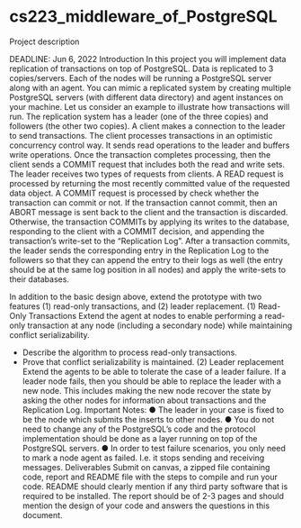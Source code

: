 # cs223_middleware_of_PostgreSQL


Project description


DEADLINE: Jun 6, 2022
 Introduction
In this project you will implement data replication of transactions on top of PostgreSQL. Data is replicated to 3 copies/servers. Each of the nodes will be running a PostgreSQL server along with an agent. You can mimic a replicated system by creating multiple PostgreSQL servers (with different data directory) and agent instances on your machine.
Let us consider an example to illustrate how transactions will run. The replication system has a leader (one of the three copies) and followers (the other two copies). A client makes a connection to the leader to send transactions. The client processes transactions in an optimistic concurrency control way. It sends read operations to the leader and buffers write operations. Once the transaction completes processing, then the client sends a COMMIT request that includes both the read and write sets.
The leader receives two types of requests from clients. A READ request is processed by returning the most recently committed value of the requested data object. A COMMIT request is processed by check whether the transaction can commit or not. If the transaction cannot commit, then an ABORT message is sent back to the client and the transaction is discarded. Otherwise, the transaction COMMITs by applying its writes to the database, responding to the client with a COMMIT decision, and appending the transaction’s write-set to the “Replication Log”.
After a transaction commits, the leader sends the corresponding entry in the Replication Log to the followers so that they can append the entry to their logs as well (the entry should be at the same log position in all nodes) and apply the write-sets to their databases.



In addition to the basic design above, extend the prototype with two features (1) read-only transactions, and (2) leader replacement.
(1) Read-Only Transactions
Extend the agent at nodes to enable performing a read-only transaction at any node (including a secondary node) while maintaining conflict serializability.
- Describe the algorithm to process read-only transactions.
- Prove that conflict serializability is maintained.
(2) Leader replacement
Extend the agents to be able to tolerate the case of a leader failure. If a leader node fails, then you should be able to replace the leader with a new node. This includes making the new node recover the state by asking the other nodes for information about transactions and the Replication Log.
Important Notes:
● The leader in your case is fixed to be the node which submits the inserts to other nodes.
● You do not need to change any of the PostgreSQL’s code and the protocol implementation should be done as a layer running on top of the PostgreSQL servers.
● In order to test failure scenarios, you only need to mark a node agent as failed. I.e. it stops sending and receiving messages.
Deliverables
Submit on canvas, a zipped file containing code, report and README file with the steps to compile and run your code. README should clearly mention if any third party software that is required to be installed. The report should be of 2-3 pages and should mention the design of your code and answers the questions in this document.
